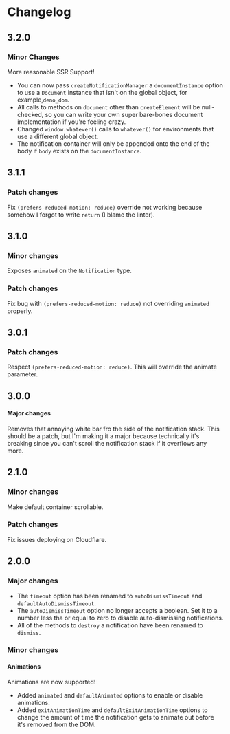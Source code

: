 # Changelog

## 3.2.0

### Minor Changes

More reasonable SSR Support!

- You can now pass `createNotificationManager` a `documentInstance` option to use a `Document` instance that isn't on the global object, for example,`deno_dom`.
- All calls to methods on `document` other than `createElement` will be null-checked, so you can write your own super bare-bones document implementation if you're feeling crazy.
- Changed `window.whatever()` calls to `whatever()` for environments that use a different global object.
- The notification container will only be appended onto the end of the body if `body` exists on the `documentInstance`.

## 3.1.1

### Patch changes

Fix `(prefers-reduced-motion: reduce)` override not working because somehow I forgot to write `return` (I blame the linter).

## 3.1.0

### Minor changes

Exposes `animated` on the `Notification` type.

### Patch changes

Fix bug with `(prefers-reduced-motion: reduce)` not overriding `animated` properly.

## 3.0.1

### Patch changes

Respect `(prefers-reduced-motion: reduce)`. This will override the animate parameter.

## 3.0.0

#### Major changes

Removes that annoying white bar fro the side of the notification stack. This should be a patch, but I'm making it a major because technically it's breaking since you can't scroll the notification stack if it overflows any more.

## 2.1.0

### Minor changes

Make default container scrollable.

### Patch changes

Fix issues deploying on Cloudflare.

## 2.0.0

### Major changes

- The `timeout` option has been renamed to `autoDismissTimeout` and `defaultAutoDismissTimeout`.
- The `autoDismissTimeout` option no longer accepts a boolean. Set it to a number less tha or equal to zero to disable auto-dismissing notifications.
- All of the methods to `destroy` a notification have been renamed to `dismiss`.

### Minor changes

#### Animations

Animations are now supported!

- Added `animated` and `defaultAnimated` options to enable or disable animations.
- Added `exitAnimationTime` and `defaultExitAnimationTime` options to change the amount of time the notification gets to animate out before it's removed from the DOM.
